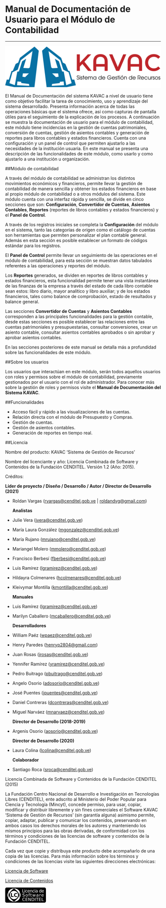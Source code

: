 # Manual de Documentación de Usuario para el Módulo de Contabilidad
*******************************************************************

![Screenshot](img/logokavac.png#imagen)

El Manual de Documentación del sistema KAVAC a nivel de usuario tiene como objetivo facilitar la tarea de conocimiento, uso y aprendizaje del sistema desarrollado. Presenta información acerca de todas las operaciones básicas que el sistema ofrece, así como capturas de pantalla útiles para el seguimiento de la explicación de los procesos. A continuación se muestra la documentación de usuario para el módulo de contabilidad, este módulo tiene incidencias en la gestión de cuentas patrimoniales, conversión de cuentas, gestión de asientos contables y generación de reportes para libros contables y estados financieros. Cuenta con una configuración y un panel de control que permiten ajustarlo a las necesidades de la institución usuaria. En este manual se presenta una descripción de las funcionalidades de este módulo, como usarlo y como ajustarlo a una institución u organización.


##Módulo de contabilidad

A través del módulo de contabilidad se administran los distintos movimientos económicos y financieros, permite llevar la gestión de contabilidad de manera sencilla y obtener los estados financieros en base al propio módulo de contabilidad o a otros módulos del sistema. Este módulo cuenta con una interfaz rápida y sencilla, se divide en cinco secciones que son: **Configuración**, **Convertidor de Cuentas**, **Asientos Contables**, **Reportes** (reportes de libros contables y estados financieros) y el **Panel de Control**.

A través de los registros iniciales se completa la **Configuración** del módulo en el sistema, tanto las categorías de origen como el catálogo de cuentas son herramientas que permiten personalizar el plan contable general. Además en esta sección es posible establecer un formato de códigos estándar para los registros.

El **Panel de Control** permite llevar un seguimiento de las operaciones en el módulo de contabilidad, para esta sección se muestran datos tabulados referentes a las operaciones y reportes del módulo.

Los **Reportes** generados, se dividen en reportes de libros contables y estados financieros, esta funcionalidad permite tener una vista instantánea de las finanzas de la empresa a través del estado de cada libro contable sean estos: libro diario, mayor analítico y libro auxiliar; y de los estados financieros, tales como balance de comprobación, estado de resultados y balance general. 

Las secciones **Convertidor de Cuentas** y **Asientos Contables** corresponden a las principales funcionalidades para la gestión contable, desde estas secciones es posible establecer las relaciones entre las cuentas patrimoniales y presupuestarias, consultar conversiones, crear un asiento contable, consultar asientos contables aprobados o sin aprobar y aprobar asientos contables.

En las secciones posteriores de este manual se detalla más a profundidad sobre las funcionalidades de este módulo.

##Sobre los usuarios


Los usuarios que interactúan en este módulo, serán todos aquellos usuarios con roles y permisos sobre el módulo de contabilidad, previamente gestionados por el usuario con el rol de administrador. Para conocer más sobre la gestión de roles y permisos visite el **Manual de Documentación del Sistema KAVAC**.

##Funcionalidades

- Acceso fácil y rápido a las visualizaciones de las cuentas.
- Relación directa con el módulo de Presupuesto y Compras.
- Gestión de cuentas.
- Gestión de asientos contables.
- Generación de reportes en tiempo real.

##Licencia

Nombre del producto: KAVAC ‘Sistema de Gestión de Recursos’

   Nombre del licenciante y año: Licencia Combinada de Software y Contenidos de la Fundación CENDITEL. Versión 1.2 (Año: 2015).

   Créditos: 
   
   **Líder de proyecto / Diseño / Desarrollo / Autor / Director de Desarrollo (2021)**

- Roldan Vargas (rvargas@cenditel.gob.ve | roldandvg@gmail.com)

   **Analistas**

- Julie Vera (jvera@cenditel.gob.ve)
- María Laura González (mgonzalez@cenditel.gob.ve)
- María Rujano (mrujano@cenditel.gob.ve)
- Mariangel Molero (mmolero@cenditel.gob.ve)
- Francisco Berbesí (fberbesi@cenditel.gob.ve)
- Luis Ramírez (lgramirez@cenditel.gob.ve)
- Hildayra Colmenares (hcolmenares@cenditel.gob.ve)
- Kleivymar Montilla (kmontilla@cenditel.gob.ve)

   **Manuales**

- Luis Ramírez (lgramirez@cenditel.gob.ve)
- Marilyn Caballero (mcaballero@cenditel.gob.ve)

   **Desarrolladores**

- William Paéz (wpaez@cenditel.gob.ve)
- Henry Paredes (henryp2804@gmail.com)
- Juan Rosas (jrosas@cenditel.gob.ve)
- Yennifer Ramírez (yramirez@cenditel.gob.ve)
- Pedro Buitrago (pbuitrago@cenditel.gob.ve)
- Angelo Osorio (adosorio@cenditel.gob.ve)
- José Puentes (jpuentes@cenditel.gob.ve)
- Daniel Contreras (dcontreras@cenditel.gob.ve)
- Miguel Narváez (mnarvaez@cenditel.gob.ve)

   **Director de Desarrollo (2018-2019)**

- Argenis Osorio (aosorio@cenditel.gob.ve)
   
   **Director de Desarrollo (2020)**
   
- Laura Colina (lcolina@cenditel.gob.ve)

   **Colaborador**

- Santiago Roca (sroca@cenditel.gob.ve)


Licencia Combinada de Software y Contenidos de la Fundación CENDITEL (2015)  


La Fundación Centro Nacional de Desarrollo e Investigación en Tecnologías Libres (CENDITEL), ente adscrito al Ministerio del Poder Popular para  Ciencia y Tecnología (Mincyt), concede permiso, para usar, copiar, modificar y distribuir libremente y sin fines comerciales el Software KAVAC ‘Sistema de Gestión de Recursos’ (sin garantía alguna) asimismo permite, copiar, adaptar, publicar y comunicar los contenidos, preservando en ambos casos los derechos morales de los autores y manteniendo los mismos principios para las obras derivadas, de conformidad con los términos y condiciones de las licencias de software y contenidos de la Fundación CENDITEL.


Cada vez que copie y distribuya este producto debe acompañarlo de una copia de las licencias. Para más información sobre los términos y condiciones de las licencias visite las siguientes direcciones electrónicas:  


[Licencia de Software](https://conocimientolibre.cenditel.gob.ve/legislacion)

[Licencia de Contenidos](https://conocimientolibre.cenditel.gob.ve/legislacion)

![Screenshot](img/licencia.png)






